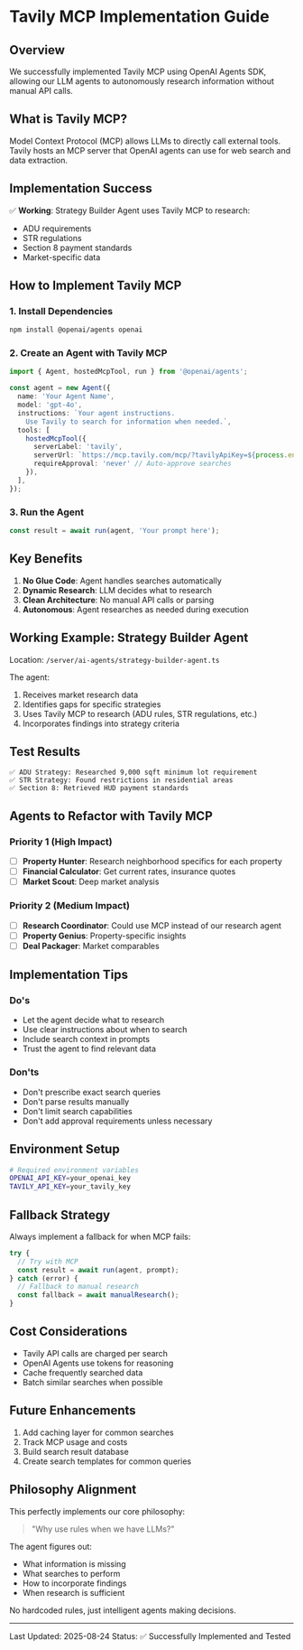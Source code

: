 # Tavily MCP Implementation Guide

## Overview
We successfully implemented Tavily MCP using OpenAI Agents SDK, allowing our LLM agents to autonomously research information without manual API calls.

## What is Tavily MCP?
Model Context Protocol (MCP) allows LLMs to directly call external tools. Tavily hosts an MCP server that OpenAI agents can use for web search and data extraction.

## Implementation Success
✅ **Working**: Strategy Builder Agent uses Tavily MCP to research:
- ADU requirements
- STR regulations  
- Section 8 payment standards
- Market-specific data

## How to Implement Tavily MCP

### 1. Install Dependencies
```bash
npm install @openai/agents openai
```

### 2. Create an Agent with Tavily MCP
```typescript
import { Agent, hostedMcpTool, run } from '@openai/agents';

const agent = new Agent({
  name: 'Your Agent Name',
  model: 'gpt-4o',
  instructions: `Your agent instructions.
    Use Tavily to search for information when needed.`,
  tools: [
    hostedMcpTool({
      serverLabel: 'tavily',
      serverUrl: `https://mcp.tavily.com/mcp/?tavilyApiKey=${process.env.TAVILY_API_KEY}`,
      requireApproval: 'never' // Auto-approve searches
    }),
  ],
});
```

### 3. Run the Agent
```typescript
const result = await run(agent, 'Your prompt here');
```

## Key Benefits
1. **No Glue Code**: Agent handles searches automatically
2. **Dynamic Research**: LLM decides what to research
3. **Clean Architecture**: No manual API calls or parsing
4. **Autonomous**: Agent researches as needed during execution

## Working Example: Strategy Builder Agent
Location: `/server/ai-agents/strategy-builder-agent.ts`

The agent:
1. Receives market research data
2. Identifies gaps for specific strategies
3. Uses Tavily MCP to research (ADU rules, STR regulations, etc.)
4. Incorporates findings into strategy criteria

## Test Results
```
✅ ADU Strategy: Researched 9,000 sqft minimum lot requirement
✅ STR Strategy: Found restrictions in residential areas
✅ Section 8: Retrieved HUD payment standards
```

## Agents to Refactor with Tavily MCP

### Priority 1 (High Impact)
- [ ] **Property Hunter**: Research neighborhood specifics for each property
- [ ] **Financial Calculator**: Get current rates, insurance quotes
- [ ] **Market Scout**: Deep market analysis

### Priority 2 (Medium Impact)  
- [ ] **Research Coordinator**: Could use MCP instead of our research agent
- [ ] **Property Genius**: Property-specific insights
- [ ] **Deal Packager**: Market comparables

## Implementation Tips

### Do's
- Let the agent decide what to research
- Use clear instructions about when to search
- Include search context in prompts
- Trust the agent to find relevant data

### Don'ts
- Don't prescribe exact search queries
- Don't parse results manually
- Don't limit search capabilities
- Don't add approval requirements unless necessary

## Environment Setup
```bash
# Required environment variables
OPENAI_API_KEY=your_openai_key
TAVILY_API_KEY=your_tavily_key
```

## Fallback Strategy
Always implement a fallback for when MCP fails:
```typescript
try {
  // Try with MCP
  const result = await run(agent, prompt);
} catch (error) {
  // Fallback to manual research
  const fallback = await manualResearch();
}
```

## Cost Considerations
- Tavily API calls are charged per search
- OpenAI Agents use tokens for reasoning
- Cache frequently searched data
- Batch similar searches when possible

## Future Enhancements
1. Add caching layer for common searches
2. Track MCP usage and costs
3. Build search result database
4. Create search templates for common queries

## Philosophy Alignment
This perfectly implements our core philosophy:
> "Why use rules when we have LLMs?"

The agent figures out:
- What information is missing
- What searches to perform
- How to incorporate findings
- When research is sufficient

No hardcoded rules, just intelligent agents making decisions.

---

Last Updated: 2025-08-24
Status: ✅ Successfully Implemented and Tested